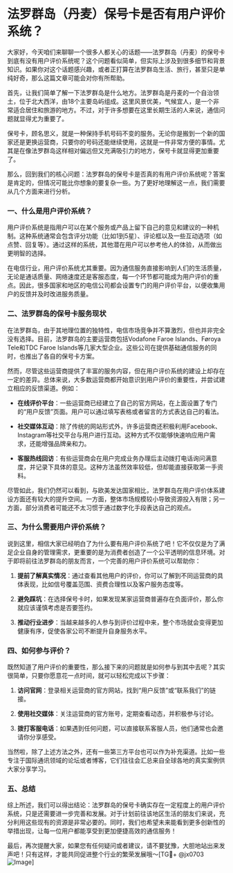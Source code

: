# 法罗群岛（丹麦）保号卡是否有用户评价系统？

大家好，今天咱们来聊聊一个很多人都关心的话题——法罗群岛（丹麦）的保号卡到底有没有用户评价系统呢？这个问题看似简单，但实际上涉及到很多细节和背景知识。如果你对这个话题感兴趣，或者正打算在法罗群岛生活、旅行，甚至只是单纯好奇，那么这篇文章可能会对你有所帮助。

首先，让我们简单了解一下法罗群岛是什么地方。法罗群岛是丹麦的一个自治领土，位于北大西洋，由18个主要岛屿组成。这里风景优美，气候宜人，是一个非常适合居住和旅游的地方。不过，对于许多想要在这里长期生活的人来说，通信问题就显得尤为重要了。

保号卡，顾名思义，就是一种保持手机号码不变的服务。无论你是搬到一个新的国家还是更换运营商，只要你的号码还能继续使用，这就是一件非常方便的事情。尤其是在像法罗群岛这样相对偏远但又充满吸引力的地方，保号卡就显得更加重要了。

那么，回到我们的核心问题：法罗群岛的保号卡是否真的有用户评价系统呢？答案是肯定的，但情况可能比你想象的要复杂一些。为了更好地理解这一点，我们需要从几个方面来进行分析。

### 一、什么是用户评价系统？

用户评价系统是指用户可以在某个服务或产品上留下自己的意见和建议的一种机制。这种系统通常会包含评分功能（比如1到5星）、评论框以及一些互动选项（如点赞、回复等）。通过这样的系统，其他潜在用户可以参考他人的体验，从而做出更明智的选择。

在电信行业，用户评价系统尤其重要。因为通信服务直接影响到人们的生活质量，无论是通话质量、网络速度还是客服态度，每一个环节都可能成为用户评价的重点。因此，很多国家和地区的电信公司都会设置专门的用户评价平台，以便收集用户的反馈并及时改进服务质量。

### 二、法罗群岛的保号卡服务现状

在法罗群岛，由于其地理位置的独特性，电信市场竞争并不算激烈，但也并非完全没有选择。目前，法罗群岛的主要运营商包括Vodafone Faroe Islands、Føroya Tele和TDC Faroe Islands等几家大型企业。这些公司在提供基础通信服务的同时，也推出了各自的保号卡方案。

然而，尽管这些运营商提供了丰富的服务内容，但在用户评价系统的建设上却存在一定的差异。总体来说，大多数运营商都开始意识到用户评价的重要性，并尝试建立相应的反馈渠道。例如：

- **在线评价平台**：一些运营商已经建立了自己的官方网站，在上面设置了专门的“用户反馈”页面。用户可以通过填写表格或者留言的方式表达自己的看法。
  
- **社交媒体互动**：除了传统的网站形式外，许多运营商还积极利用Facebook、Instagram等社交平台与用户进行互动。这种方式不仅能够快速响应用户需求，还能增强品牌亲和力。

- **客服热线回访**：有些运营商会在用户完成业务办理后主动拨打电话询问满意度，并记录下具体的意见。这种方法虽然效率较低，但却能直接获取第一手资料。

尽管如此，我们仍然可以看到，与欧美发达国家相比，法罗群岛在用户评价体系建设方面还有较大的提升空间。一方面，整体市场规模较小导致资源投入有限；另一方面，部分消费者可能还不太习惯于通过数字化手段表达自己的观点。

### 三、为什么需要用户评价系统？

说到这里，相信大家已经明白了为什么要有用户评价系统了吧！它不仅仅是为了满足企业自身的管理需求，更重要的是为消费者创造了一个公平透明的信息环境。对于即将前往法罗群岛的朋友而言，一个完善的用户评价系统可以帮助你：

1. **提前了解真实情况**：通过查看其他用户的评价，你可以了解到不同运营商的具体表现，比如信号覆盖范围、资费合理性以及客户服务态度等。
   
2. **避免踩坑**：在选择保号卡时，如果发现某家运营商普遍存在负面评价，那么你就应该谨慎考虑是否要签约。
   
3. **推动行业进步**：当越来越多的人参与到评价过程中来，整个市场就会变得更加健康有序，促使各家公司不断提升自身服务水平。

### 四、如何参与评价？

既然知道了用户评价的重要性，那么接下来的问题就是如何参与到其中去呢？其实很简单，只要你愿意花一点时间，就可以轻松完成以下步骤：

1. **访问官网**：登录相关运营商的官方网站，找到“用户反馈”或“联系我们”的链接。
   
2. **使用社交媒体**：关注运营商的官方账号，定期查看动态，并积极参与讨论。
   
3. **拨打客服电话**：如果遇到任何问题，可以直接联系客服人员，他们通常也会邀请你分享感受。

当然啦，除了上述方法之外，还有一些第三方平台也可以作为补充渠道。比如一些专注于国际通讯领域的论坛或者博客，它们往往会汇总来自全球各地的真实案例供大家分享学习。

### 五、总结

综上所述，我们可以得出结论：法罗群岛的保号卡确实存在一定程度上的用户评价系统，只是还需要进一步完善和发展。对于计划前往该地区生活的朋友们来说，充分利用这些现有的资源是非常必要的。同时，我们也希望未来能看到更多创新性的举措出现，让每一位用户都能享受到更加便捷高效的通信服务！

最后，再次提醒大家，如果您有任何疑问或者建议，请不要犹豫，大胆地站出来发声吧！只有这样，才能共同促进整个行业的繁荣发展哦～[TG💪+ @jx0703 ![Image](https://github.com/user-attachments/assets/dbca1d08-cadb-493c-b0ec-ad6f7a83f270)]